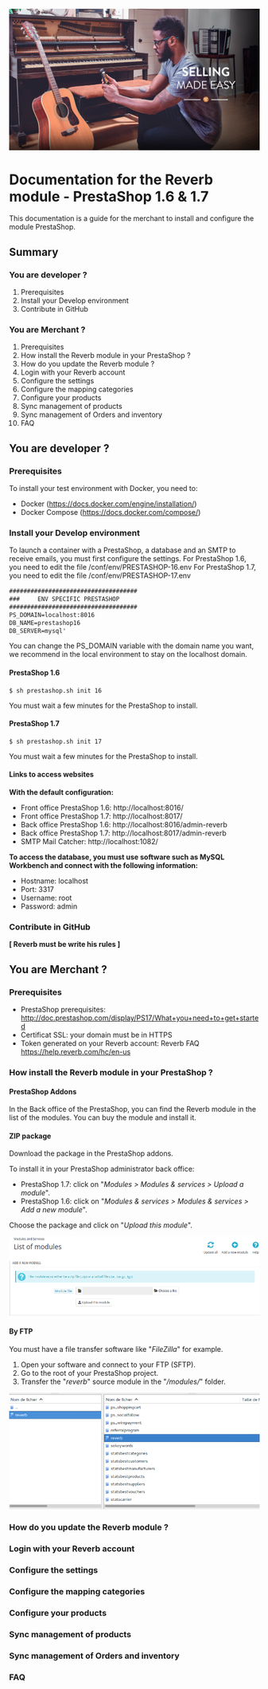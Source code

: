 ![Reverb.com](img/ban-home.jpg)

# Documentation for the Reverb module - PrestaShop 1.6 & 1.7

This documentation is a guide for the merchant to install and configure the module PrestaShop.

## Summary

### You are developer ?

1. Prerequisites
2. Install your Develop environment 
3. Contribute in GitHub

### You are Merchant ?

1. Prerequisites
2. How install the Reverb module in your PrestaShop ?
3. How do you update the Reverb module ?
4. Login with your Reverb account
5. Configure the settings
6. Configure the mapping categories 
7. Configure your products
8. Sync management of products
9. Sync management of Orders and inventory
10. FAQ


## You are developer ?

### Prerequisites

To install your test environment with Docker, you need to:

* Docker (https://docs.docker.com/engine/installation/)
* Docker Compose (https://docs.docker.com/compose/)

### Install your Develop environment

To launch a container with a PrestaShop, a database and an SMTP to receive emails, you must first configure the settings.
For PrestaShop 1.6, you need to edit the file /conf/env/PRESTASHOP-16.env
For PrestaShop 1.7, you need to edit the file /conf/env/PRESTASHOP-17.env


    ####################################
    ###     ENV SPECIFIC PRESTASHOP
    ####################################
    PS_DOMAIN=localhost:8016 
    DB_NAME=prestashop16
    DB_SERVER=mysql'

You can change the PS_DOMAIN variable with the domain name you want, we recommend in the local environment to stay on the localhost domain.


#### PrestaShop 1.6


    $ sh prestashop.sh init 16
    
You must wait a few minutes for the PrestaShop to install.

#### PrestaShop 1.7


    $ sh prestashop.sh init 17
    
You must wait a few minutes for the PrestaShop to install.

#### Links to access websites

**With the default configuration:**

* Front office PrestaShop 1.6: http://localhost:8016/
* Front office PrestaShop 1.7: http://localhost:8017/
* Back office PrestaShop 1.6: http://localhost:8016/admin-reverb
* Back office PrestaShop 1.7: http://localhost:8017/admin-reverb
* SMTP Mail Catcher: http://localhost:1082/

**To access the database, you must use software such as MySQL Workbench and connect with the following information:**

* Hostname: localhost
* Port: 3317
* Username: root
* Password: admin

### Contribute in GitHub

**[ Reverb must be write his rules ]**

## You are Merchant ?

### Prerequisites

* PrestaShop prerequisites: http://doc.prestashop.com/display/PS17/What+you+need+to+get+started
* Certificat SSL: your domain must be in HTTPS
* Token generated on your Reverb account: Reverb FAQ https://help.reverb.com/hc/en-us

### How install the Reverb module in your PrestaShop ?

#### PrestaShop Addons 

In the Back office of the PrestaShop, you can find the Reverb module in the list of the modules.
You can buy the module and install it.

#### ZIP package

Download the package in the PrestaShop addons.

To install it in your PrestaShop administrator back office:

* PrestaShop 1.7: click on "_Modules > Modules & services > Upload a module_".
* PrestaShop 1.6: click on "_Modules & services > Modules & services > Add a new module_".

Choose the package and click on "_Upload this module_".

![Upload module](img/upload-module.png)
 
#### By FTP

You must have a file transfer software like "_FileZilla_" for example.

1. Open your software and connect to your FTP (SFTP).
2. Go to the root of your PrestaShop project.
3. Transfer the "_reverb_" source module in the "_/modules/_" folder.

![legend](img/ftp.png)

### How do you update the Reverb module ?
### Login with your Reverb account
### Configure the settings
### Configure the mapping categories 
### Configure your products
### Sync management of products
### Sync management of Orders and inventory
### FAQ